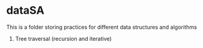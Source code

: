 # dataSA
This is a folder storing practices for different data structures and algorithms

1. Tree traversal (recursion and iterative)
